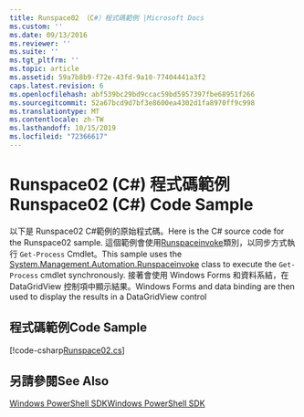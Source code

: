 ```yaml
---
title: Runspace02 （C#）程式碼範例 |Microsoft Docs
ms.custom: ''
ms.date: 09/13/2016
ms.reviewer: ''
ms.suite: ''
ms.tgt_pltfrm: ''
ms.topic: article
ms.assetid: 59a7b8b9-f72e-43fd-9a10-77404441a3f2
caps.latest.revision: 6
ms.openlocfilehash: abf539bc29bd9ccac59bd5957397fbe68951f266
ms.sourcegitcommit: 52a67bcd9d7bf3e8600ea4302d1fa8970ff9c998
ms.translationtype: MT
ms.contentlocale: zh-TW
ms.lasthandoff: 10/15/2019
ms.locfileid: "72366617"
---
```

# <a name="runspace02-c-code-sample"></a><span data-ttu-id="a43b4-102">Runspace02 (C#) 程式碼範例</span><span class="sxs-lookup"><span data-stu-id="a43b4-102">Runspace02 (C#) Code Sample</span></span>

<span data-ttu-id="a43b4-103">以下是 Runspace02 C#範例的原始程式碼。</span><span class="sxs-lookup"><span data-stu-id="a43b4-103">Here is the C# source code for the Runspace02 sample.</span></span> <span data-ttu-id="a43b4-104">這個範例會使用[Runspaceinvoke](/dotnet/api/System.Management.Automation.RunspaceInvoke)類別，以同步方式執行 `Get-Process` Cmdlet。</span><span class="sxs-lookup"><span data-stu-id="a43b4-104">This sample uses the [System.Management.Automation.Runspaceinvoke](/dotnet/api/System.Management.Automation.RunspaceInvoke) class to execute the `Get-Process` cmdlet synchronously.</span></span> <span data-ttu-id="a43b4-105">接著會使用 Windows Forms 和資料系結，在 DataGridView 控制項中顯示結果。</span><span class="sxs-lookup"><span data-stu-id="a43b4-105">Windows Forms and data binding are then used to display the results in a DataGridView control</span></span>

## <a name="code-sample"></a><span data-ttu-id="a43b4-106">程式碼範例</span><span class="sxs-lookup"><span data-stu-id="a43b4-106">Code Sample</span></span>

[!code-csharp[Runspace02.cs](../../../../powershell-sdk-samples/SDK-2.0/csharp/Runspace02/Runspace02.cs#L11-L82 "Runspace02.cs")]

## <a name="see-also"></a><span data-ttu-id="a43b4-107">另請參閱</span><span class="sxs-lookup"><span data-stu-id="a43b4-107">See Also</span></span>

[<span data-ttu-id="a43b4-108">Windows PowerShell SDK</span><span class="sxs-lookup"><span data-stu-id="a43b4-108">Windows PowerShell SDK</span></span>](../windows-powershell-reference.md)
